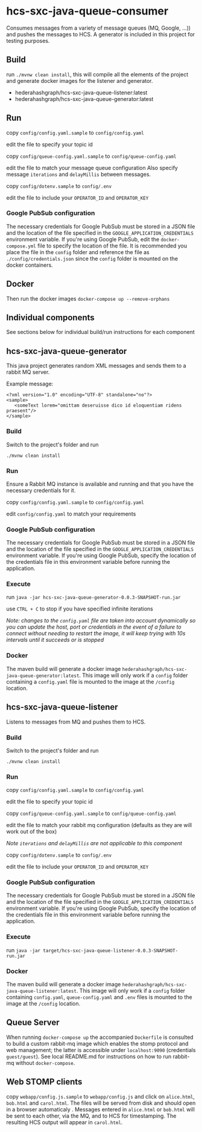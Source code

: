 # hcs-sxc-java-queue-consumer

Consumes messages from a variety of message queues (MQ, Google, ...)) and pushes the messages to HCS.
A generator is included in this project for testing purposes.

## Build

run `./mvnw clean install`, this will compile all the elements of the project and generate docker images for the listener and generator.

- hederahashgraph/hcs-sxc-java-queue-listener:latest
- hederahashgraph/hcs-sxc-java-queue-generator:latest

## Run

copy `config/config.yaml.sample` to `config/config.yaml`

edit the file to specify your topic id

copy `config/queue-config.yaml.sample` to `config/queue-config.yaml`

edit the file to match your message queue configuration
Also specify message `iterations` and `delayMillis` between messages.

copy `config/dotenv.sample` to `config/.env`

edit the file to include your `OPERATOR_ID` and `OPERATOR_KEY`

### Google PubSub configuration

The necessary credentials for Google PubSub must be stored in a JSON file and the location of the file specified in the `GOOGLE_APPLICATION_CREDENTIALS` environment variable.
If you're using Google PubSub, edit the `docker-compose.yml` file to specify the location of the file. It is recommended you place the file in the `config` folder and reference the file as `./config/credentials.json` since the `config` folder is mounted on the docker containers.

## Docker

Then run the docker images `docker-compose up --remove-orphans`

## Individual components

See sections below for individual build/run instructions for each component

## hcs-sxc-java-queue-generator

This java project generates random XML messages and sends them to a rabbit MQ server.

Example message: 
```
<?xml version="1.0" encoding="UTF-8" standalone="no"?>
<sample>
   <someText lorem="omittam deseruisse dico id eloquentiam ridens praesent"/>
</sample>
```

### Build

Switch to the project's folder and run

`./mvnw clean install`

### Run

Ensure a Rabbit MQ instance is available and running and that you have the necessary credentials for it.

copy `config/config.yaml.sample` to `config/config.yaml`

edit `config/config.yaml` to match your requirements

### Google PubSub configuration

The necessary credentials for Google PubSub must be stored in a JSON file and the location of the file specified in the `GOOGLE_APPLICATION_CREDENTIALS` environment variable.
If you're using Google PubSub, specify the location of the credentials file in this environment variable before running the application.

### Execute

run `java -jar hcs-sxc-java-queue-generator-0.0.3-SNAPSHOT-run.jar`

use `CTRL + C` to stop if you have specified infinite iterations

*Note: changes to the `config.yaml` file are taken into account dynamically so you can update the host, port or credentials in the event of a failure to connect without needing to restart the image, it will keep trying with 10s intervals until it succeeds or is stopped*

### Docker

The maven build will generate a docker image `hederahashgraph/hcs-sxc-java-queue-generator:latest`.
This image will only work if a `config` folder containing a `config.yaml` file is mounted to the image at the `/config` location.
 
## hcs-sxc-java-queue-listener

Listens to messages from MQ and pushes them to HCS.

### Build

Switch to the project's folder and run

`./mvnw clean install`

### Run

copy `config/config.yaml.sample` to `config/config.yaml`

edit the file to specify your topic id

copy `config/queue-config.yaml.sample` to `config/queue-config.yaml`

edit the file to match your rabbit mq configuration (defaults as they are will work out of the box)

*Note `iterations` and `delayMillis` are not applicable to this component*

copy `config/dotenv.sample` to `config/.env`

edit the file to include your `OPERATOR_ID` and `OPERATOR_KEY`

### Google PubSub configuration

The necessary credentials for Google PubSub must be stored in a JSON file and the location of the file specified in the `GOOGLE_APPLICATION_CREDENTIALS` environment variable.
If you're using Google PubSub, specify the location of the credentials file in this environment variable before running the application.

### Execute

run `java -jar target/hcs-sxc-java-queue-listener-0.0.3-SNAPSHOT-run.jar`

### Docker

The maven build will generate a docker image `hederahashgraph/hcs-sxc-java-queue-listener:latest`.
This image will only work if a `config` folder containing `config.yaml`, `queue-config.yaml` and `.env` files is mounted to the image at the `/config` location. 

## Queue Server

When running `docker-compose up` the accompanied `Dockerfile` is consulted to build a custom rabbit-mq image which enables the stomp protocol and web management; the latter is accessible under `localhost:9090` (credentials `guest/guest`). 
See local README.md for instructions on how to run rabbit-mq without `docker-compose`.

## Web STOMP clients
copy `webapp/config.js.sample` to `webapp/config.js` and click on `alice.html`, `bob.html` and `carol.html`. 
The files will be served from disk and should open in a browser automaticaly . Messages entered in `alice.html` or `bob.html`  will be sent to each other, via the MQ, and to HCS for timestamping. The resulting HCS output will appear in `carol.html`.
